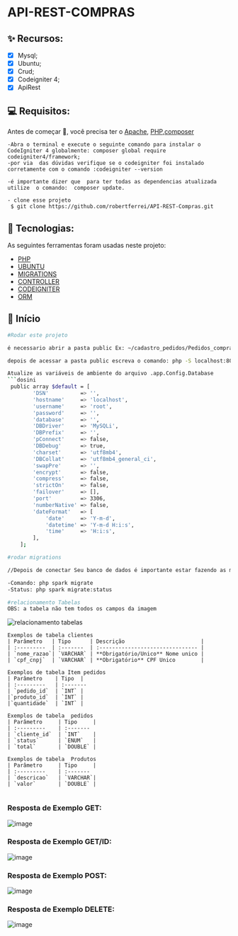 # API-REST-COMPRAS

## ✨ Recursos:
- [x] Mysql;
- [x] Ubuntu;
- [x] Crud;
- [x] Codeigniter 4;
- [x] ApiRest

## 💻 Requisitos:

Antes de começar :checkered_flag:, você precisa ter o [Apache](https://httpd.apache.org/download.cgi), [PHP](https://www.php.net/downloads.php),[composer](https://getcomposer.org) 
```
-Abra o terminal e execute o seguinte comando para instalar o CodeIgniter 4 globalmente: composer global require codeigniter4/framework;
-por via  das dúvidas verifique se o codeigniter foi instalado corretamente com o comando :codeigniter --version

-é importante dizer que  para ter todas as dependencias atualizada utilize  o comando:  composer update.

- clone esse projeto
 $ git clone https://github.com/robertferrei/API-REST-Compras.git
```

## 🚀 Tecnologias:

As seguintes ferramentas foram usadas neste projeto:


- [PHP]()  
- [UBUNTU]() 
- [MIGRATIONS]()
- [CONTROLLER]()
- [CODEIGNITER]()
- [ORM]()
  
## :checkered_flag: Início


```bash
#Rodar este projeto

é necessario abrir a pasta public Ex: ~/cadastro_pedidos/Pedidos_compras/public

depois de acessar a pasta public escreva o comando: php -S localhost:8000

Atualize as variáveis de ambiente do arquivo .app.Config.Database
```dosini
 public array $default = [
        'DSN'          => '',
        'hostname'     => 'localhost',
        'username'     => 'root',
        'password'     => '',
        'database'     => '',
        'DBDriver'     => 'MySQLi',
        'DBPrefix'     => '',
        'pConnect'     => false,
        'DBDebug'      => true,
        'charset'      => 'utf8mb4',
        'DBCollat'     => 'utf8mb4_general_ci',
        'swapPre'      => '',
        'encrypt'      => false,
        'compress'     => false,
        'strictOn'     => false,
        'failover'     => [],
        'port'         => 3306,
        'numberNative' => false,
        'dateFormat'   => [
            'date'     => 'Y-m-d',
            'datetime' => 'Y-m-d H:i:s',
            'time'     => 'H:i:s',
        ],
    ];
```
```bash
#rodar migrations

//Depois de conectar Seu banco de dados é importante estar fazendo as migrations para que as tabelas sejam inseridas 

-Comando: php spark migrate
-Status: php spark migrate:status
```

```bash
#relacionamento Tabelas
OBS: a tabela não tem todos os campos da imagem
```
![relacionamento tabelas](https://github.com/robertferrei/API-REST-Compras/assets/126025896/ddddee72-4398-44e0-97ac-3e3bcc721357)


```
Exemplos de tabela clientes
| Parâmetro   | Tipo      | Descrição                        |
| :---------  | :-------  | :------------------------------- |
| `nome_razao`| `VARCHAR` | **Obrigatório/Unico** Nome unico |
| `cpf_cnpj`  | `VARCHAR` | **Obrigatório** CPF Unico        |

```

```
Exemplos de tabela Item pedidos
| Parâmetro    | Tipo  | 
| :---------   | :-------  
| `pedido_id`  | `INT` | 
|`produto_id`  | `INT` | 
|`quantidade`  | `INT` |   

```

```
Exemplos de tabela  pedidos
| Parâmetro     | Tipo     | 
| :---------    | :-------  
| `cliente_id`  | `INT`    | 
| `status`      | `ENUM`   | 
| `total`       | `DOUBLE` |   

```

```
Exemplos de tabela  Produtos
| Parâmetro     | Tipo     | 
| :---------    | :-------  
| `descricao`   | `VARCHAR`| 
| `valor`       | `DOUBLE` | 
   
```


### Resposta de Exemplo GET:
![image](https://github.com/robertferrei/API-REST-Compras/assets/126025896/dd7ebca7-f6bb-48c9-9205-50326513a6e3)

### Resposta de Exemplo GET/ID:
![image](https://github.com/robertferrei/API-REST-Compras/assets/126025896/39f0da24-8528-4438-9210-1846c3c22533)

### Resposta de Exemplo POST:
![image](https://github.com/robertferrei/API-REST-Compras/assets/126025896/249919a5-0cec-495b-88e0-4c8fc7880aa9)

### Resposta de Exemplo DELETE:
![image](https://github.com/robertferrei/API-REST-Compras/assets/126025896/72204abe-d453-4003-85de-bc27742d8243)



